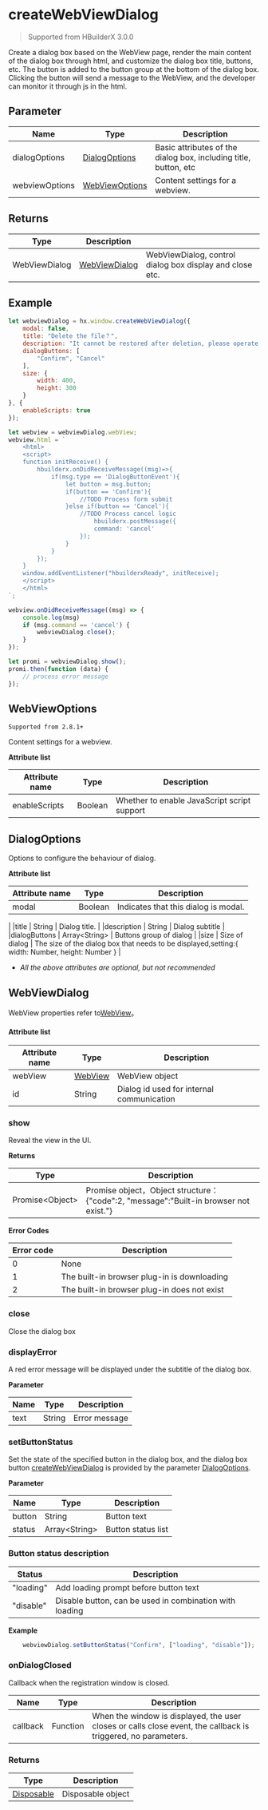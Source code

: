 # createWebViewDialog

> Supported from HBuilderX 3.0.0

Create a dialog box based on the WebView page, render the main content of the dialog box through html, and customize the dialog box title, buttons, etc. The button is added to the button group at the bottom of the dialog box. Clicking the button will send a message to the WebView, and the developer can monitor it through js in the html.

## Parameter

|Name	|Type					|Description											|
|--		|--							|--												|
|dialogOptions 	|[DialogOptions](#DialogOptions)	|Basic attributes of the dialog box, including title, button, etc	|
|webviewOptions |[WebViewOptions](#WebViewOptions)	|Content settings for a webview.	|

## Returns

|Type|Description							|					|
|--				|--								| --				|
|WebViewDialog	|[WebViewDialog](#WebViewDialog)	| WebViewDialog, control dialog box display and close etc.|

## Example
```Javascript
let webviewDialog = hx.window.createWebViewDialog({
    modal: false,
    title: "Delete the file？",
    description: "It cannot be restored after deletion, please operate with caution. You can also go to the recycle bin.",
    dialogButtons: [
        "Confirm", "Cancel"
    ],
    size: {
        width: 400,
        height: 300
    }
}, {
    enableScripts: true
});

let webview = webviewDialog.webView;
webview.html = `
    <html>
    <script>
    function initReceive() {
        hbuilderx.onDidReceiveMessage((msg)=>{
            if(msg.type == 'DialogButtonEvent'){
                let button = msg.button;
                if(button == 'Confirm'){
                    //TODO Process form submit
                }else if(button == 'Cancel'){
                    //TODO Process cancel logic
                        hbuilderx.postMessage({
                        command: 'cancel'
                    });
                }
            }
        });
    }
    window.addEventListener("hbuilderxReady", initReceive);
    </script>
    </html>
`;

webview.onDidReceiveMessage((msg) => {
    console.log(msg)
    if (msg.command == 'cancel') {
        webviewDialog.close();
    }
});

let promi = webviewDialog.show();
promi.then(function (data) {
    // process error message
});
```

## WebViewOptions
`Supported from 2.8.1+`

Content settings for a webview.

**Attribute list**

|Attribute name			|Type	|Description						|
|--				|--			|--							|
|enableScripts	|Boolean	|Whether to enable JavaScript script support	|


## DialogOptions

Options to configure the behaviour of dialog.

**Attribute list**

|Attribute name		|Type	|Description				|
|--			|--			|--					|
|modal      | Boolean	| Indicates that this dialog is modal.

 |
|title      | String	| Dialog title. |
|description       | String	| Dialog subtitle |
|dialogButtons   | Array&lt;String&gt;	| Buttons group of dialog |
|size       | Size of dialog | The size of the dialog box that needs to be displayed,setting:{ width: Number, height: Number } |

- *All the above attributes are optional, but not recommended*

## WebViewDialog

WebView properties refer to[WebView](#WebView)。

#### Attribute list

|Attribute name		|Type	|Description				|
|--			|--			|--					|
|webView | [WebView](#WebView)	| WebView object |
|id      | String	| Dialog id used for internal communication |

### show

Reveal the view in the UI.

**Returns**

|Type	|Description		|
|--			|--			|
|Promise&lt;Object&gt;	|Promise object，Object structure：{"code":2, "message":"Built-in browser not exist."}|

**Error Codes**

|Error code		| Description									|
|--			|--										|
|0	| None |
|1	| The built-in browser plug-in is downloading |
|2	| The built-in browser plug-in does not exist |

### close

Close the dialog box

### displayError

A red error message will be displayed under the subtitle of the dialog box.

**Parameter**

|Name	|Type	|Description			|
|--			|--			|--				|
|text		|String		| Error message  |

### setButtonStatus

Set the state of the specified button in the dialog box, and the dialog box button [createWebViewDialog](#createWebViewDialog) is provided by the parameter [DialogOptions](#DialogOptions).

**Parameter**

|Name	|Type	|Description			|
|--			|--			|--				|
|button		|String		| Button text  |
|status		|Array&lt;String&gt;	| Button status list|

### Button status description

|Status		| Description      |
|--			|--	        |
|"loading"	| Add loading prompt before button text |
|"disable"	| Disable button, can be used in combination with loading  |  

**Example**
``` javascript
    webviewDialog.setButtonStatus("Confirm", ["loading", "disable"]);
```

### onDialogClosed

Callback when the registration window is closed.

|Name	|Type	|Description			|
|--			|--			|--				|
|callback	|Function		|When the window is displayed, the user closes or calls close event, the callback is triggered, no parameters.

### Returns

|Type	|Description			|
|--			|--				|
|[Disposable](/ExtensionDocs/Api/other/Disposable)	| Disposable object	|
